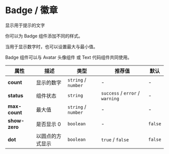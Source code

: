# Badge / 徽章

显示用于提示的文字

<ex-code name="ex-badge-basic">

你可以为 <g-code>Badge</g-code> 组件添加不同的样式。

</ex-code>

<ex-code name="ex-badge-limit">

当用于显示数字时，也可以设置最大与最小值。

</ex-code>

<ex-code name="ex-badge-combination">

<g-code>Badge</g-code> 组件可以与 <g-code>Avatar</g-code> 头像组件 或 <g-code>Text</g-code> 代码组件共同使用。

</ex-code>

<ex-footer>

| 属性          | 描述             | 类型                | 推荐值                          | 默认    |
| ------------- | ---------------- | ------------------- | ------------------------------- | ------- |
| **count**     | 显示的数字       | `string` / `number` | -                               | -       |
| **status**    | 组件状态         | `string`            | `success` / `error` / `warning` | -       |
| **max-count** | 最大值           | `string` / `number` | -                               | -       |
| **show-zero** | 是否显示 0       | `boolean`           | -                               | `false` |
| **dot**       | 以圆点的方式显示 | `boolean`           | `true` / `false`                | `false` |

</ex-footer>
